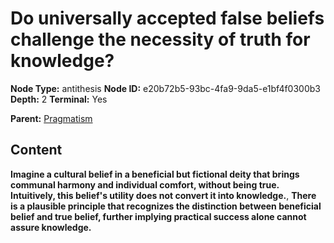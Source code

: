 # Do universally accepted false beliefs challenge the necessity of truth for knowledge?

**Node Type:** antithesis
**Node ID:** e20b72b5-93bc-4fa9-9da5-e1bf4f0300b3
**Depth:** 2
**Terminal:** Yes

**Parent:** [Pragmatism](pragmatism.md)

## Content

**Imagine a cultural belief in a beneficial but fictional deity that brings communal harmony and individual comfort, without being true. Intuitively, this belief's utility does not convert it into knowledge.**, **There is a plausible principle that recognizes the distinction between beneficial belief and true belief, further implying practical success alone cannot assure knowledge.**
